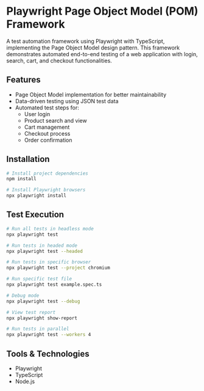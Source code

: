 # Playwright Page Object Model (POM) Framework

A test automation framework using Playwright with TypeScript, implementing the Page Object Model design pattern. This framework demonstrates automated end-to-end testing of a web application with login, search, cart, and checkout functionalities.

## Features

- Page Object Model implementation for better maintainability
- Data-driven testing using JSON test data
- Automated test steps for:
  - User login
  - Product search and view
  - Cart management 
  - Checkout process
  - Order confirmation

## Installation

```bash
# Install project dependencies
npm install

# Install Playwright browsers
npx playwright install
```

## Test Execution

```bash
# Run all tests in headless mode
npx playwright test

# Run tests in headed mode
npx playwright test --headed

# Run tests in specific browser
npx playwright test --project chromium

# Run specific test file
npx playwright test example.spec.ts

# Debug mode
npx playwright test --debug

# View test report
npx playwright show-report

# Run tests in parallel
npx playwright test --workers 4
```

## Tools & Technologies
- Playwright
- TypeScript
- Node.js
